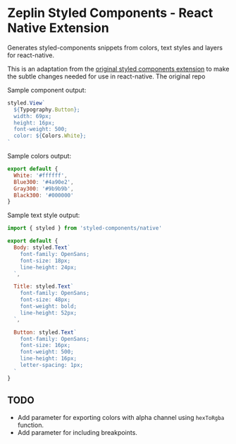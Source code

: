 # Zeplin Styled Components - React Native Extension


Generates styled-components snippets from colors, text styles and layers for react-native.

This is an adaptation from the [original styled components extension](https://github.com/dazzz/zeplin-styled-components-extension) to make the subtle changes needed for use in react-native.
The original repo

Sample component output:
```js
styled.View`
  ${Typography.Button};
  width: 69px;
  height: 16px;
  font-weight: 500;
  color: ${Colors.White};
`
```

Sample colors output:
```js
export default {
  White: '#ffffff',
  Blue300: '#4a90e2',
  Gray300: '#9b9b9b',
  Black300: '#000000'
}
```

Sample text style output:
```js
import { styled } from 'styled-components/native'

export default {
  Body: styled.Text`
    font-family: OpenSans;
    font-size: 18px;
    line-height: 24px;
  `,

  Title: styled.Text`
    font-family: OpenSans;
    font-size: 48px;
    font-weight: bold;
    line-height: 52px;
  `,

  Button: styled.Text`
    font-family: OpenSans;
    font-size: 16px;
    font-weight: 500;
    line-height: 16px;
    letter-spacing: 1px;
  `
}
```

## TODO
- Add parameter for exporting colors with alpha channel using `hexToRgba` function.
- Add parameter for including breakpoints.
